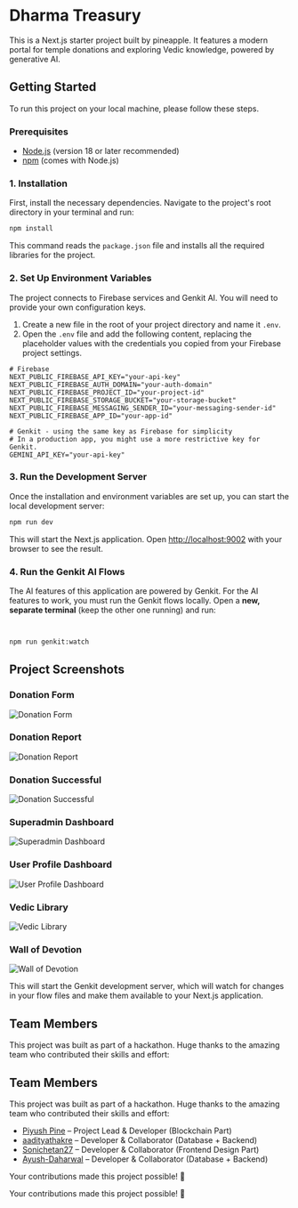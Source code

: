 # Dharma Treasury 

This is a Next.js starter project built by pineapple. It features a modern portal for temple donations and exploring Vedic knowledge, powered by generative AI.

## Getting Started

To run this project on your local machine, please follow these steps.

### Prerequisites

- [Node.js](https://nodejs.org/) (version 18 or later recommended)
- [npm](https://www.npmjs.com/) (comes with Node.js)

### 1. Installation

First, install the necessary dependencies. Navigate to the project's root directory in your terminal and run:

```bash
npm install
```
This command reads the `package.json` file and installs all the required libraries for the project.

### 2. Set Up Environment Variables

The project connects to Firebase services and Genkit AI. You will need to provide your own configuration keys.

1.  Create a new file in the root of your project directory and name it `.env`.
2.  Open the `.env` file and add the following content, replacing the placeholder values with the credentials you copied from your Firebase project settings.

```
# Firebase
NEXT_PUBLIC_FIREBASE_API_KEY="your-api-key"
NEXT_PUBLIC_FIREBASE_AUTH_DOMAIN="your-auth-domain"
NEXT_PUBLIC_FIREBASE_PROJECT_ID="your-project-id"
NEXT_PUBLIC_FIREBASE_STORAGE_BUCKET="your-storage-bucket"
NEXT_PUBLIC_FIREBASE_MESSAGING_SENDER_ID="your-messaging-sender-id"
NEXT_PUBLIC_FIREBASE_APP_ID="your-app-id"

# Genkit - using the same key as Firebase for simplicity
# In a production app, you might use a more restrictive key for Genkit.
GEMINI_API_KEY="your-api-key"
```

### 3. Run the Development Server

Once the installation and environment variables are set up, you can start the local development server:

```bash
npm run dev
```

This will start the Next.js application. Open [http://localhost:9002](http://localhost:9002) with your browser to see the result.

### 4. Run the Genkit AI Flows

The AI features of this application are powered by Genkit. For the AI features to work, you must run the Genkit flows locally. Open a **new, separate terminal** (keep the other one running) and run:

```bash


npm run genkit:watch
```
## Project Screenshots

### Donation Form
![Donation Form](https://raw.githubusercontent.com/piyush-pine/studio/main/Projects%20Screenshot/DonationForm.png)

### Donation Report
![Donation Report](https://raw.githubusercontent.com/piyush-pine/studio/main/Projects%20Screenshot/DonationReport.png)

### Donation Successful
![Donation Successful](https://raw.githubusercontent.com/piyush-pine/studio/main/Projects%20Screenshot/DonationSuccessful.png)

### Superadmin Dashboard
![Superadmin Dashboard](https://raw.githubusercontent.com/piyush-pine/studio/main/Projects%20Screenshot/SuperadminDashboad.png)

### User Profile Dashboard
![User Profile Dashboard](https://raw.githubusercontent.com/piyush-pine/studio/main/Projects%20Screenshot/UsereprofileDashboad.png)

### Vedic Library
![Vedic Library](https://raw.githubusercontent.com/piyush-pine/studio/main/Projects%20Screenshot/VedicLibrary.png)

### Wall of Devotion
![Wall of Devotion](https://raw.githubusercontent.com/piyush-pine/studio/main/Projects%20Screenshot/WallofDevotion.png)


This will start the Genkit development server, which will watch for changes in your flow files and make them available to your Next.js application.

## Team Members

This project was built as part of a hackathon. Huge thanks to the amazing team who contributed their skills and effort:

## Team Members

This project was built as part of a hackathon. Huge thanks to the amazing team who contributed their skills and effort:

- [Piyush Pine](https://github.com/piyush-pine) – Project Lead & Developer (Blockchain Part)
- [aadityathakre](https://github.com/aadityathakre) – Developer & Collaborator (Database + Backend)
- [Sonichetan27](https://github.com/Sonichetan27) – Developer & Collaborator (Frontend Design Part)
- [Ayush-Daharwal](https://github.com/Ayush-Daharwal) – Developer & Collaborator (Database + Backend)

Your contributions made this project possible! 🚀


Your contributions made this project possible! 🚀
